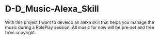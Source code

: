# D-D_Music-Alexa_Skill
With this project I want to develop an alexa skill that helps you manage the music during a RolePlay session. All music for now will be pre-set and free from copyright.

